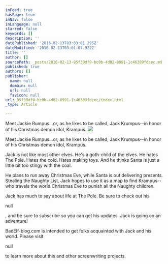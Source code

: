 ```yaml
---
inFeed: true
hasPage: true
inNav: false
inLanguage: null
starred: false
keywords: []
description: ''
datePublished: '2016-02-13T03:03:01.295Z'
dateModified: '2016-02-13T03:01:07.922Z'
title: ''
author: []
sourcePath: _posts/2016-02-13-95f39df0-bc0b-4d02-8991-1c46389fdcec.md
published: true
authors: []
publisher:
  name: null
  domain: null
  url: null
  favicon: null
url: 95f39df0-bc0b-4d02-8991-1c46389fdcec/index.html
_type: Article

---
```

Meet Jackie Rumpus...or, as he likes to be called, Jack Krumpus--in honor of his Christmas demon idol, Krampus.
![](https://the-grid-user-content.s3-us-west-2.amazonaws.com/ef1bd303-c558-4cbc-95fa-91e00362f39f.gif)

Meet Jackie Rumpus...or, as he likes to be called, Jack Krumpus--in honor of his Christmas demon idol, Krampus.

Jack is not like most other elves. He's a goth-child of the elves. He hates The Pole. Hates the cold. Hates making toys. And he thinks Santa is just a little bit too stingy with the coal.

He plans to run away Christmas Eve, while Santa is out delivering presents. Stealing the Naughty List, Jack hopes to use it as a map to find Krampus--who travels the world Christmas Eve to punish all the Naughty children.

Jack has much to say about life at The Pole. Be sure to check out his

null

, and be sure to subscribe so you can get his updates. Jack is going on an adventure!

BadElf-blog.com is intended to get folks acquainted with Jack and his world. Please visit

null

to learn more about this and other screenwriting projects.